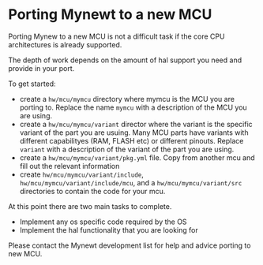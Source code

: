 # Porting Mynewt to a new MCU

Porting Mynew to a new MCU is not a difficult task if the
core CPU architectures is already supported.

The depth of work depends on the amount of hal support you need and 
provide in your port.

To get started:

* create a `hw/mcu/mymcu` directory where mymcu is the MCU you are porting to.
Replace the name `mymcu` with a description of the MCU you are using.
* create a `hw/mcu/mymcu/variant` director where the variant is the specific
variant of the part you are usuing.  Many MCU parts have variants with different
capabilityes (RAM, FLASH etc) or different pinouts.  Replace `variant` with 
a description of the variant of the part you are using.
* create a `hw/mcu/mymcu/variant/pkg.yml` file.  Copy from another mcu and fill 
out the relevant information
* create  `hw/mcu/mymcu/variant/include`,
`hw/mcu/mymcu/variant/include/mcu`, and 
a `hw/mcu/mymcu/variant/src` directories to contain the code for your mcu.


At this point there are two main tasks to complete.

* Implement any os specific code required by the OS
* Implement the hal functionality that you are looking for

Please contact the Mynewt development list for help and advice porting
to new MCU.

